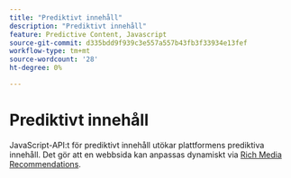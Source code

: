 ```yaml
---
title: "Prediktivt innehåll"
description: "Prediktivt innehåll"
feature: Predictive Content, Javascript
source-git-commit: d335bdd9f939c3e557a557b43fb3f33934e13fef
workflow-type: tm+mt
source-wordcount: '28'
ht-degree: 0%

---
```



# Prediktivt innehåll

JavaScript-API:t för prediktivt innehåll utökar plattformens prediktiva innehåll. Det gör att en webbsida kan anpassas dynamiskt via [Rich Media Recommendations](rich-media-recommendation.md).
